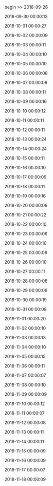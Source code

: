 begin >> 2018-09-26

2018-09-30 00:00:13

2018-10-01 00:00:27

2018-10-02 00:00:09

2018-10-03 00:00:11

2018-10-04 00:00:10

2018-10-05 00:00:10

2018-10-06 00:00:08

2018-10-07 00:00:08

2018-10-08 00:00:11

2018-10-09 00:00:16

2018-10-10 00:00:12

2018-10-11 00:00:11

2018-10-12 00:00:11

2018-10-13 00:00:24

2018-10-14 00:00:24

2018-10-15 00:00:11

2018-10-16 00:00:10

2018-10-17 00:00:09

2018-10-18 00:00:11

2018-10-19 00:00:16

2018-10-20 00:00:08

2018-10-21 00:00:22

2018-10-22 00:00:10

2018-10-23 00:00:09

2018-10-24 00:00:10

2018-10-25 00:00:09

2018-10-26 00:00:10

2018-10-27 00:00:11

2018-10-28 00:00:08

2018-10-29 00:00:09

2018-10-30 00:00:19

2018-10-31 00:00:08

2018-11-01 00:00:20

2018-11-02 00:00:10

2018-11-03 00:00:13

2018-11-04 00:00:10

2018-11-05 00:00:15

2018-11-06 00:00:11

2018-11-07 00:00:07

2018-11-08 00:00:10

2018-11-09 00:00:09

2018-11-10 00:00:12

2018-11-11 00:00:07

2018-11-12 00:00:08

2018-11-13 00:00:11

2018-11-14 00:00:11

2018-11-15 00:00:09

2018-11-16 00:00:09

2018-11-17 00:00:07

2018-11-18 00:00:09

